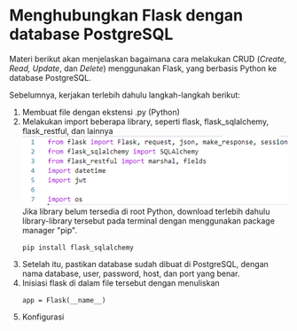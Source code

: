 # Menghubungkan Flask dengan database PostgreSQL

Materi berikut akan menjelaskan bagaimana cara melakukan CRUD \(_Create, Read, Update_, dan _Delete_\) menggunakan Flask, yang berbasis Python ke database PostgreSQL.

Sebelumnya, kerjakan terlebih dahulu langkah-langkah berikut:

1. Membuat file dengan ekstensi .py \(Python\)
2. Melakukan import beberapa library, seperti flask, flask\_sqlalchemy, flask\_restful, dan lainnya![](/assets/import_flask.png)
   Jika library belum tersedia di root Python, download terlebih dahulu library-library tersebut pada terminal dengan menggunakan package manager "pip".
   ```
   pip install flask_sqlalchemy
   ```
3. Setelah itu, pastikan database sudah dibuat di PostgreSQL, dengan nama database, user, password, host, dan port yang benar.
4. Inisiasi flask di dalam file tersebut dengan menuliskan
   ```
   app = Flask(__name__)
   ```
5. Konfigurasi 







